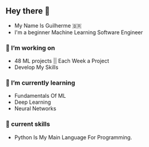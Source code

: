 ## Hey there 👋
- My Name Is Guilherme 🇧🇷
- I'm a beginner Machine Learning Software Engineer

### 🔭 I’m working on
- 48 ML projects || Each Week a Project
- Develop My Skills

### :green_book: I’m currently learning
- Fundamentals Of ML
- Deep Learning
- Neural Networks

### :pushpin: current skills
- Python Is My Main Language For Programming.

<!--
- 📫 How to reach me: ...
-->
